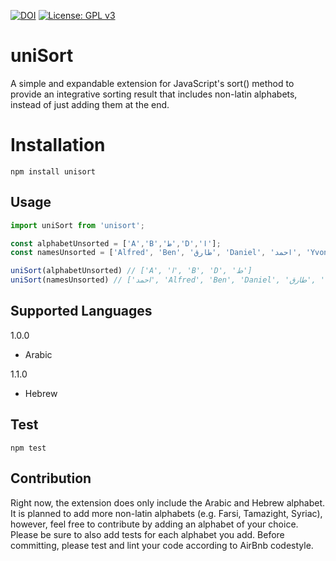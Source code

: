 [![DOI](https://zenodo.org/badge/439264830.svg)](https://zenodo.org/badge/latestdoi/439264830)
[![License: GPL v3](https://img.shields.io/badge/License-GPLv3-blue.svg)](https://www.gnu.org/licenses/gpl-3.0)

uniSort
=======

A simple and expandable extension for JavaScript's sort() method to provide an integrative sorting result that includes non-latin alphabets, instead of just adding them at the end. 

# Installation

`npm install unisort`

## Usage

```javascript
import uniSort from 'unisort';

const alphabetUnsorted = ['A','B','ط','D','ا'];
const namesUnsorted = ['Alfred', 'Ben', 'طارق', 'Daniel', 'احمد', 'Yvonne'];

uniSort(alphabetUnsorted) // ['A', 'ا', 'B', 'D', 'ط']
uniSort(namesUnsorted) // ['احمد', 'Alfred', 'Ben', 'Daniel', 'طارق', 'Yvonne']
```

## Supported Languages
1.0.0
- Arabic

1.1.0
- Hebrew

## Test

`npm test`

## Contribution

Right now, the extension does only include the Arabic and Hebrew alphabet. It is planned to add more non-latin alphabets (e.g. Farsi, Tamazight, Syriac), however, feel free to contribute by adding an alphabet of your choice.
Please be sure to also add tests for each alphabet you add. Before committing, please test and lint your code according to AirBnb codestyle.
